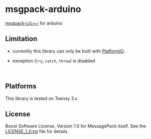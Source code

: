 # msgpack-arduino
[msgpack-c/c++](https://github.com/msgpack/msgpack-c) for arduino



## Limitation

- currentlly this library can only be built with [PlatformIO](http://platformio.org/).

- exception (```try```, ```catch```, ```throw```) is disabled

  ​

## Platforms

This library is tested on Teensy 3.x.



## License

Boost Software License, Version 1.0 for MessagePack itself. See the [LICENSE\_1\_0.txt](LICENSE_1_0.txt) file for details.